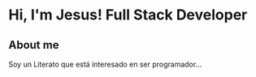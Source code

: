 # Hi, I'm Jesus! Full Stack Developer

## About me

Soy un Literato que está interesado en ser programador...